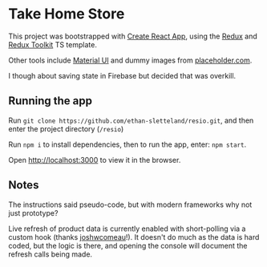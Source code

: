 # Take Home Store

This project was bootstrapped with [Create React App](https://github.com/facebook/create-react-app), using the [Redux](https://redux.js.org/) and [Redux Toolkit](https://redux-toolkit.js.org/) TS template.

Other tools include [Material UI](https://mui.com/) and dummy images from [placeholder.com](https://placeholder.com/).

I though about saving state in Firebase but decided that was overkill.

## Running the app

Run `git clone https://github.com/ethan-sletteland/resio.git`, and then enter the project directory (`/resio`)

Run `npm i` to install dependencies, then to run the app, enter: `npm start`.

Open [http://localhost:3000](http://localhost:3000) to view it in the browser.

## Notes

The instructions said pseudo-code, but with modern frameworks why not just prototype?

Live refresh of product data is currently enabled with short-polling via a custom hook (thanks [joshwcomeau](https://www.joshwcomeau.com/snippets/react-hooks/use-interval/)!). It doesn't do much as the data is hard coded, but the logic is there, and opening the console will document the refresh calls being made.
